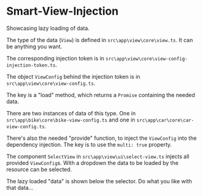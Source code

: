 # Smart-View-Injection

Showcasing lazy loading of data.

The type of the data (`View`) is defined in `src\app\view\core\view.ts`.
It can be anything you want.

The corresponding injection token is in `src\app\view\core\view-config-injection-token.ts`.

The object `ViewConfig` behind the injection token is in `src\app\view\core\view-config.ts`.

The key is a "load" method, which returns a `Promise` containing the needed data.

There are two instances of data of this type.
One in `src\app\bike\core\bike-view-config.ts` and one in `src\app\car\core\car-view-config.ts`.

There's also the needed "provide" function, to inject the `ViewConfig` into the dependency injection.
The key is to use the `multi: true` property.

The component `SelectView` in `src\app\view\ui\select-view.ts` injects all provided `ViewConfig`s.
With a dropdown the data to be loaded by the resource can be selected.

The lazy loaded "data" is shown below the selector.
Do what you like with that data...